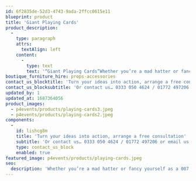 ```yaml
---
id: 6f2835de-52d3-4743-9ada-2ffcc0615e11
blueprint: product
title: 'Giant Playing Cards'
product_description:
  -
    type: paragraph
    attrs:
      textAlign: left
    content:
      -
        type: text
        text: '“Giant Playing Cards”Whether you’re a mad hatter or fancy yourself as a 007 agent, use these giant 6ft playing cards to grab attention at your themed event.'
boutique_furniture_hire: props-accessories
contact_us_blocktitle: 'Turn your ideas into action, arrange a free consultation'
contact_us_blocksubtitle: 'Or contact us… 0333 050 4624 / 01772 497206 or email us: info@p4events.co.uk'
updated_by: 1
updated_at: 1687364056
product_images:
  - p4events/products/playing-cards3.jpeg
  - p4events/products/playing-cards2.jpeg
components:
  -
    id: lishcg8m
    title: 'Turn your ideas into action, arrange a free consultation'
    subtitle: 'Or contact us… 0333 050 4624 / 01772 497206 or email us: info@p4events.co.uk'
    type: contact_us_block
    enabled: true
featured_image: p4events/products/playing-cards.jpeg
seo:
  description: 'Whether you’re a mad hatter or fancy yourself as a 007 agent, use these giant 6ft playing cards to grab attention at your themed event.'
---
```

